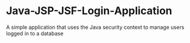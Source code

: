 # Java-JSP-JSF-Login-Application
A simple application that uses the Java security context to manage users logged in to a database
